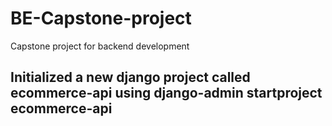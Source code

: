 # BE-Capstone-project
Capstone project for backend development
## Initialized a new django project called ecommerce-api using django-admin startproject ecommerce-api
